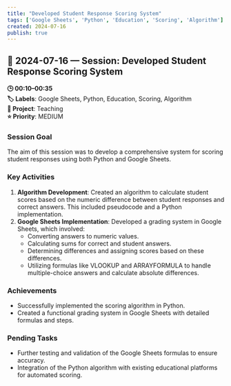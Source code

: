 ```yaml
---
title: "Developed Student Response Scoring System"
tags: ['Google Sheets', 'Python', 'Education', 'Scoring', 'Algorithm']
created: 2024-07-16
publish: true
---
```


## 📅 2024-07-16 — Session: Developed Student Response Scoring System

**🕒 00:10–00:35**  
**🏷️ Labels**: Google Sheets, Python, Education, Scoring, Algorithm  
**📂 Project**: Teaching  
**⭐ Priority**: MEDIUM  


### Session Goal
The aim of this session was to develop a comprehensive system for scoring student responses using both Python and Google Sheets.

### Key Activities
1. **Algorithm Development**: Created an algorithm to calculate student scores based on the numeric difference between student responses and correct answers. This included pseudocode and a Python implementation.
2. **Google Sheets Implementation**: Developed a grading system in Google Sheets, which involved:
   - Converting answers to numeric values.
   - Calculating sums for correct and student answers.
   - Determining differences and assigning scores based on these differences.
   - Utilizing formulas like VLOOKUP and ARRAYFORMULA to handle multiple-choice answers and calculate absolute differences.

### Achievements
- Successfully implemented the scoring algorithm in Python.
- Created a functional grading system in Google Sheets with detailed formulas and steps.

### Pending Tasks
- Further testing and validation of the Google Sheets formulas to ensure accuracy.
- Integration of the Python algorithm with existing educational platforms for automated scoring.
